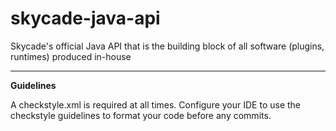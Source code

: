# skycade-java-api
Skycade's official Java API that is the building block of all software (plugins, runtimes) produced in-house

-------


**Guidelines**

A checkstyle.xml is required at all times.
Configure your IDE to use the checkstyle guidelines to format your code before any commits.
